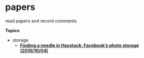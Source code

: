 # papers
read papers and record comments



**Topics**

* storage
  * [**Finding a needle in Haystack: Facebook’s photo storage (2010/10/04)**](https://github.com/zzr93/papers/blob/main/topics/storage/Finding%20a%20needle%20in%20Haystack%20Facebook%E2%80%99s%20photo%20storage.md)

